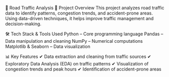 🚦 Road Traffic Analysis
📌 Project Overview
This project analyzes road traffic data to identify patterns, congestion trends, and accident-prone areas. Using data-driven techniques, it helps improve traffic management and decision-making.

🛠 Tech Stack & Tools Used
Python – Core programming language
Pandas – Data manipulation and cleaning
NumPy – Numerical computations
Matplotlib & Seaborn – Data visualization

📊 Key Features
✔ Data extraction and cleaning from traffic sources
✔ Exploratory Data Analysis (EDA) on traffic patterns
✔ Visualization of congestion trends and peak hours
✔ Identification of accident-prone areas
